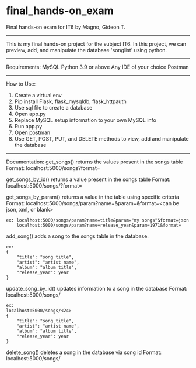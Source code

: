 # final_hands-on_exam
Final hands-on exam for IT6
by Magno, Gideon T.

******************************************************************************************
This is my final hands-on project for the subject IT6.
In this project, we can preview, add, and manipulate the database 'songlist' using python.
******************************************************************************************
Requirements:
MySQL
Python 3.9 or above
Any IDE of your choice
Postman
******************************************************************************************
How to Use:
1. Create a virtual env 
2. Pip install Flask, flask_mysqldb, flask_httpauth
3. Use sql file to create a database
4. Open app.py
5. Replace MySQL setup information to your own MySQL info
6. Run app.py
7. Open postman
8. Use GET, POST, PUT, and DELETE methods to view, add and manipulate the database
******************************************************************************************
Documentation:
get_songs() returns the values present in the songs table
    Format: localhost:5000/songs?format=<can be json or xml>

get_songs_by_id() returns a value present in the songs table
    Format: localhost:5000/songs/<song id>?format=<can be json or xml>

get_songs_by_param() returns a value in the table using specific criteria
    Format: localhost:5000/songs/param?name=<criteria>&param=<paramter for criteria>&format=<can be json, xml, or blank>
    
    ex: localhost:5000/songs/param?name=title&param="my songs"&format=json
        localhost:5000/songs/param?name=release_year&param=1971&format=

add_song() adds a song to the songs table in the database. 
    
    ex:
    {
        "title": "song title",
        "artist": "artist name",
        "album": "album title",
        "release_year": year
    }

update_song_by_id() updates information to a song in the database
    Format: localhost:5000/songs/<song id>
    
    ex:
    localhost:5000/songs/<24>
    {
        "title": "song title",
        "artist": "artist name",
        "album": "album title",
        "release_year": year
    }

delete_song() deletes a song in the database via song id
    Format: localhost:5000/songs/<song id>